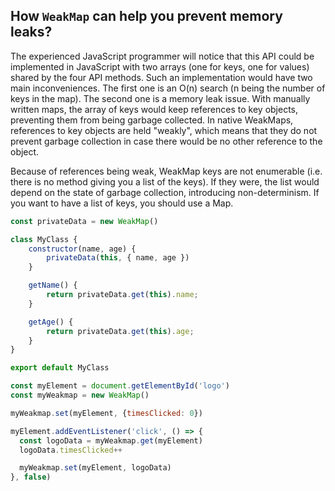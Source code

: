 ## How `WeakMap` can help you prevent memory leaks?

The experienced JavaScript programmer will notice that this API could be implemented in JavaScript with two arrays (one for keys, one for values) shared by the four API methods. Such an implementation would have two main inconveniences. The first one is an O(n) search (n being the number of keys in the map). The second one is a memory leak issue. With manually written maps, the array of keys would keep references to key objects, preventing them from being garbage collected. In native WeakMaps, references to key objects are held "weakly", which means that they do not prevent garbage collection in case there would be no other reference to the object.

Because of references being weak, WeakMap keys are not enumerable (i.e. there is no method giving you a list of the keys). If they were, the list would depend on the state of garbage collection, introducing non-determinism. If you want to have a list of keys, you should use a Map.

```js
const privateData = new WeakMap()

class MyClass {
    constructor(name, age) {
        privateData(this, { name, age })
    }

    getName() {
        return privateData.get(this).name;
    }

    getAge() {
        return privateData.get(this).age;
    }
}

export default MyClass
```

```js
const myElement = document.getElementById('logo')
const myWeakmap = new WeakMap()

myWeakmap.set(myElement, {timesClicked: 0})

myElement.addEventListener('click', () => {
  const logoData = myWeakmap.get(myElement)
  logoData.timesClicked++

  myWeakmap.set(myElement, logoData)
}, false)
```
